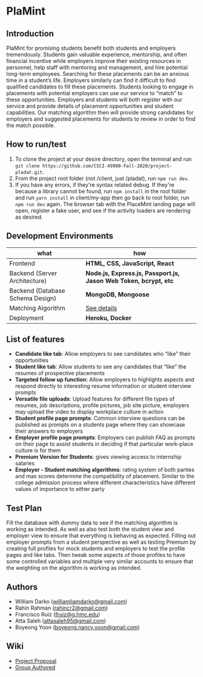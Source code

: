 # PlaMint


## Introduction
PlaMint for promising students benefit both students and employers tremendously. Students gain valuable experience, mentorship, and often financial incentive while employers improve their existing resources in personnel, help staff with mentoring and management, and hire potential long-term employees. Searching for these placements can be an anxious time in a student’s life. Employers similarly can find it difficult to find qualified candidates to fill these placements. Students looking to engage in placements with potential employers can use our service to “match” to these opportunities. Employers and students will both register with our service and provide details of placement opportunities and student capabilities. Our matching algorithm then will provide strong candidates for employers and suggested placements for students to review in order to find the match possible.


## How to run/test
1. To clone the project at your desire directory, open the terminal and run `git clone https://github.com/CSCI-49900-Fall-2020/project-pladat.git`.
2. From the project root folder (not /client, just /pladat), run `npm run dev`.
3. If you have any errors, if they're syntax related debug. If they're because a library cannot be found, run `npm install` in the root folder and run `yarn install` in client/my-app then go back to root folder, run `npm run dev` again. The browser tab with the PlaceMint landing page will open, register a fake user, and see if the activity loaders are rendering as desired.


## Development Environments
| what | how  |
|------|------|
| Frontend | __HTML, CSS, JavaScript, React__ |
| Backend (Server Architecture) | __Node.js, Express.js, Passport.js, Jason Web Token, bcrypt, etc__ |
| Backend (Database Schema Design) | __MongoDB, Mongoose__ |
| Matching Algorithm | [See details](https://github.com/CSCI-49900-Fall-2020/project-pladat/wiki/Matching-Algorithm)|
| Deployment | __Heroku, Docker__ |


## List of features
* __Candidate like tab__: Allow employers to see candidates who “like” their opportunities <br>
* __Student like tab__: Allow students to see any candidates that “like” the resumes of prospective placements<br>
* __Targeted follow up function__: Allow employers to highlights aspects and respond directly to interesting resume information or student interview prompts<br>
* __Versatile file uploads__: Upload features for different file types of resumes, job descriptions, profile pictures, job site picture, employers may upload the video to display workplace culture in action<br>
* __Student profile page prompts__: Common interview questions can be published as prompts on a students page where they can showcase their answers to employers<br>
* __Employer profile page prompts__: Employers can publish FAQ as prompts on their page to assist students in deciding if that particular work-place culture is for them<br>
* __Premium Version for Students__: gives viewing access to internship salaries<br>
* __Employer - Student matching algorithms__: rating system of both parties and max scores determine the compatibility of placement. Similar to the college admission process where different characteristics have different values of importance to either party


## Test Plan
Fill the database with dummy data to see if the matching algorithm is working as intended. As well as also test both the student view and employer view to ensure that everything is behaving as expected. Filling out employer prompts from a student perspective as well as testing Premium by creating full profiles for mock students and employers to test the profile pages and like tabs. Then tweak some aspects of those profiles to have some controlled variables and multiple very similar accounts to ensure that the weighting on the algorithm is working as intended.

## Authors
* William Darko (williamliamdarko@gmail.com)
* Rahin Rahman (rahincr2@gmail.com)
* Francisco Ruiz (fruiz@g.hmc.edu)
* Atta Saleh (attasaleh95@gmail.com)
* Boyeong Yoon (boyeong.nancy.yoon@gmail.com)


## Wiki
* [Project Proposal](https://github.com/CSCI-49900-Fall-2020/project-pladat/wiki/Project-Proposal) <br>
* [Group Authored](https://github.com/CSCI-49900-Fall-2020/project-pladat/wiki/Group-Authored)